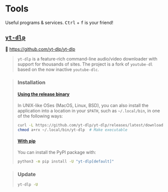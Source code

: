 # Tools

Useful programs & services. <kbd>Ctrl</kbd> + <kbd>f</kbd> is your friend!





## [`yt-dlp`](https://github.com/yt-dlp/yt-dlp)

🧬 <https://github.com/yt-dlp/yt-dlp>

> `yt-dlp` is a feature-rich command-line audio/video downloader with support for thousands of sites. The project is a fork of `youtube-dl` based on the now inactive `youtube-dlc`.

> ### Installation
> #### [Using the release binary](https://github.com/yt-dlp/yt-dlp/wiki/Installation#using-the-release-binary)
>
> In UNIX-like OSes (MacOS, Linux, BSD), you can also install the application into a location in your `$PATH`, such as `~/.local/bin`, in one of the following ways:
>
> ```sh
> curl -L https://github.com/yt-dlp/yt-dlp/releases/latest/download/yt-dlp -o ~/.local/bin/yt-dlp
> chmod a+rx ~/.local/bin/yt-dlp  # Make executable
> ```
>
> #### [With pip](https://github.com/yt-dlp/yt-dlp/wiki/Installation#with-pip)
> 
> You can install the PyPI package with:
>
> ```sh
> python3 -m pip install -U "yt-dlp[default]"
> ```

> ### Update
>
> ```sh
> yt-dlp -U
> ```


